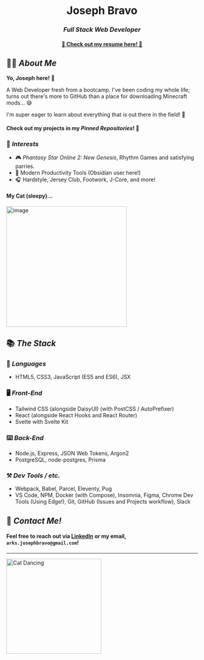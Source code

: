 <div align="center">
  <h1><b>Joseph Bravo</b></h1>
  <h3><i>Full Stack Web Developer</i></h3>
  <h4><a href="https://github.com/joseph-bravo/joseph-bravo/blob/main/joseph-bravo-resume.pdf">📃 Check out my resume here! 📃</a></h4>
</div>

## 🧑‍💻 *About Me*

**Yo, Joseph here!** 👋

A Web Developer fresh from a bootcamp. I've been coding my whole life; turns out there's more to GitHub than a place for downloading Minecraft mods... 😅

I'm super eager to learn about everything that is out there in the field! 📖

#### Check out my projects in my *Pinned Repositories*! 📌

### 👀 *Interests*

- 🎮 *Phantasy Star Online 2: New Genesis*, Rhythm Games and satisfying parries.
- 📝 Modern Productivity Tools (Obsidian user here!)
- 🎧 Hardstyle, Jersey Club, Footwork, J-Core, and more!

#### My Cat (sleepy)...

<img width="317" alt="image" src="https://user-images.githubusercontent.com/78003700/174394354-628ede7e-102e-42a8-a57a-d26207b1a758.png">


## 📚 *The Stack*

### 📑 *Languages*

- HTML5, CSS3, JavaScript (ES5 and ES6), JSX

### 🖥️ *Front-End*

- Tailwind CSS (alongside DaisyUI) (with PostCSS / AutoPrefixer)
- React (alongside React Hooks and React Router)
- Svelte with Svelte Kit

### ⌨️ *Back-End*

- Node.js, Express, JSON Web Tokens, Argon2
- PostgreSQL, node-postgres, Prisma 

### ⚒️ *Dev Tools / etc.*

- Webpack, Babel, Parcel, Eleventy, Pug
- VS Code, NPM, Docker (with Compose), Insomnia, Figma, Chrome Dev Tools (Using Edge!), Git, GitHub (Issues and Projects workflow), Slack

## 📨 *Contact Me!*

#### Feel free to reach out via [LinkedIn](https://www.linkedin.com/in/joseph-bravo/) or my email, `arks.josephbravo@gmail.com`!

---

<img width="250" alt="Cat Dancing" src="https://c.tenor.com/Z5wTNShAZnsAAAAC/cat-dance.gif" />
